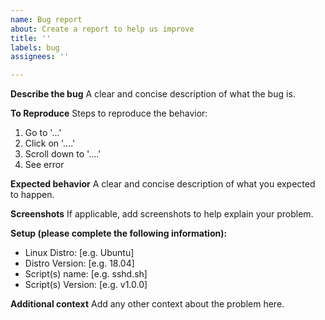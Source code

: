 ```yaml
---
name: Bug report
about: Create a report to help us improve
title: ''
labels: bug
assignees: ''

---
```


**Describe the bug**
A clear and concise description of what the bug is.

**To Reproduce**
Steps to reproduce the behavior:
1. Go to '...'
2. Click on '....'
3. Scroll down to '....'
4. See error

**Expected behavior**
A clear and concise description of what you expected to happen.

**Screenshots**
If applicable, add screenshots to help explain your problem.

**Setup (please complete the following information):**
 - Linux Distro: [e.g. Ubuntu]
 - Distro Version: [e.g. 18.04]
 - Script(s) name: [e.g. sshd.sh]
 - Script(s) Version: [e.g. v1.0.0]

**Additional context**
Add any other context about the problem here.

